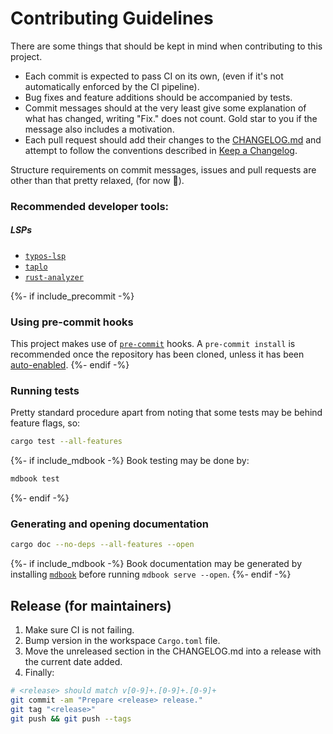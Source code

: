 # Contributing Guidelines

There are some things that should be kept in mind when contributing to this project.
- Each commit is expected to pass CI on its own, (even if it's not automatically enforced by the CI pipeline).
- Bug fixes and feature additions should be accompanied by tests.
- Commit messages should at the very least give some explanation of what has changed, writing "Fix." does not count. Gold star to you if the message also includes a motivation.
- Each pull request should add their changes to the [CHANGELOG.md](CHANGELOG.md) and attempt to follow the conventions described in [Keep a Changelog](https://keepachangelog.com).

Structure requirements on commit messages, issues and pull requests are other than that pretty relaxed, (for now 🤞).

### Recommended developer tools:

##### LSPs

* [`typos-lsp`](https://github.com/tekumara/typos-lsp)
* [`taplo`](https://github.com/tamasfe/taplo)
* [`rust-analyzer`](https://github.com/rust-lang/rust-analyzer)

{%- if include_precommit -%}
### Using pre-commit hooks

This project makes use of [`pre-commit`](https://pre-commit.com/) hooks. A `pre-commit install` is recommended once the repository has been cloned, unless it has been [auto-enabled](https://pre-commit.com/#automatically-enabling-pre-commit-on-repositories).
{%- endif -%}

### Running tests

Pretty standard procedure apart from noting that some tests may be behind feature flags, so:

```sh
cargo test --all-features
```

{%- if include_mdbook -%}
Book testing may be done by:

```sh
mdbook test
```
{%- endif -%}

### Generating and opening documentation

```sh
cargo doc --no-deps --all-features --open
```

{%- if include_mdbook -%}
Book documentation may be generated by installing [`mdbook`](https://rust-lang.github.io/mdBook/guide/installation.html) before running `mdbook serve --open`.
{%- endif -%}

## Release (for maintainers)

1. Make sure CI is not failing.
2. Bump version in the workspace `Cargo.toml` file.
3. Move the unreleased section in the CHANGELOG.md into a release with the current date added.
4. Finally:

```sh
# <release> should match v[0-9]+.[0-9]+.[0-9]+
git commit -am "Prepare <release> release."
git tag "<release>"
git push && git push --tags
```
